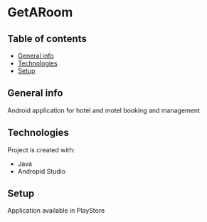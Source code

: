 # GetARoom


## Table of contents
* [General info](#general-info)
* [Technologies](#technologies)
* [Setup](#setup)

## General info
Android application for hotel and motel booking and management
	
## Technologies
Project is created with:
* Java
* Andropid Studio

## Setup
Application available in PlayStore 
